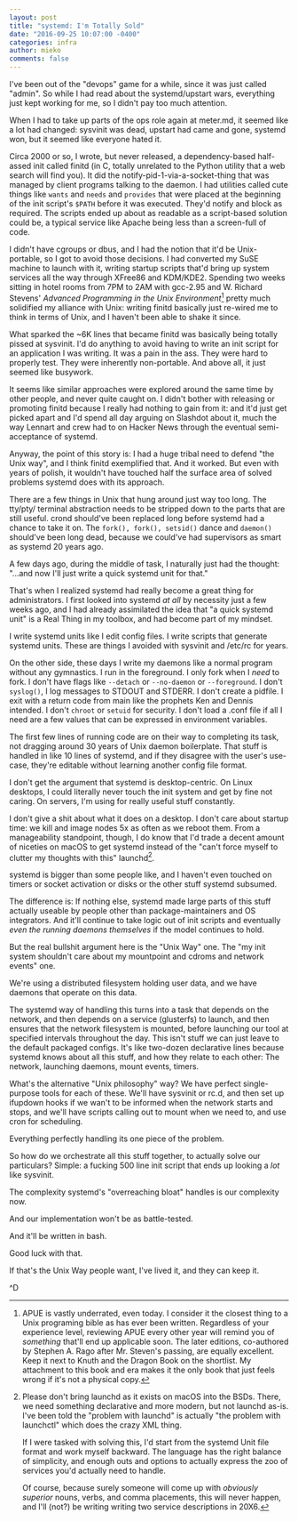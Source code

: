 ```yaml
---
layout: post
title: "systemd: I'm Totally Sold"
date: "2016-09-25 10:07:00 -0400"
categories: infra
author: mieko
comments: false
---
```


I've been out of the "devops" game for a while, since it was just called
"admin". So while I had read about the systemd/upstart wars, everything just
kept working for me, so I didn't pay too much attention.

When I had to take up parts of the ops role again at meter.md, it seemed like a
lot had changed: sysvinit was dead, upstart had came and gone, systemd won, but
it seemed like everyone hated it.

Circa 2000 or so, I wrote, but never released, a dependency-based half-assed
init called finitd (in C, totally unrelated to the Python utility that a web
search will find you). It did the notify-pid-1-via-a-socket-thing that was
managed by client programs talking to the daemon. I had utilities called cute
things like `wants` and `needs` and `provides` that were placed at the
beginning of the init script's `$PATH` before it was executed. They'd notify
and block as required. The scripts ended up about as readable as a
script-based solution could be, a typical service like Apache being less than
a screen-full of code.

I didn't have cgroups or dbus, and I had the notion that it'd be Unix-
portable, so I got to avoid those decisions. I had converted my SuSE machine
to launch with it, writing startup scripts that'd bring up system services all
the way through XFree86 and KDM/KDE2. Spending two weeks sitting in hotel
rooms from 7PM to 2AM with gcc-2.95 and W. Richard Stevens' _Advanced
Programming in the Unix Environment_[^apue] pretty much solidified my alliance with
Unix: writing finitd basically just re-wired me to think in terms of Unix, and
I haven't been able to shake it since.

[^apue]:
    APUE is vastly underrated, even today. I consider it the closest thing to
    a Unix programing bible as has ever been written. Regardless of your
    experience level, reviewing APUE every other year will remind you of
    *something* that'll end up applicable soon. The later editions,
    co-authored by Stephen A. Rago after Mr. Steven's passing, are equally
    excellent. Keep it next to Knuth and the Dragon Book on the shortlist.
    My attachment to this book and era makes it the only book that just feels
    wrong if it's not a physical copy.


What sparked the ~6K lines that became finitd was basically being totally
pissed at sysvinit. I'd do anything to avoid having to write an init script
for an application I was writing. It was a pain in the ass. They were hard
to properly test. They were inherently non-portable. And above all, it just
seemed like busywork.

It seems like similar approaches were explored around the same time by other
people, and never quite caught on. I didn't bother with releasing or promoting
finitd because I really had nothing to gain from it: and it'd just get picked
apart and I'd spend all day arguing on Slashdot about it, much the way Lennart
and crew had to on Hacker News through the eventual semi-acceptance of systemd.

Anyway, the point of this story is: I had a huge tribal need to defend "the
Unix way", and I think finitd exemplified that. And it worked. But even with
years of polish, it wouldn't have touched half the surface area of solved
problems systemd does with its approach.

There are a few things in Unix that hung around just way too long. The tty/pty/
terminal abstraction needs to be stripped down to the parts that are still
useful. crond should've been replaced long before systemd had a chance to take
it on. The `fork(), fork(), setsid()` dance and `daemon()` should've been long
dead, because we could've had supervisors as smart as systemd 20 years ago.

A few days ago, during the middle of task, I naturally just had the thought:
"...and now I'll just write a quick systemd unit for that."

That's when I realized systemd had really become a great thing for
administrators. I first looked into systemd *at all* by necessity just a few
weeks ago, and I had already assimilated the idea that "a quick systemd unit"
is a Real Thing in my toolbox, and had become part of my mindset.

I write systemd units like I edit config files. I write scripts that generate
systemd units. These are things I avoided with sysvinit and /etc/rc for years.

On the other side, these days I write my daemons like a normal program without
any gymnastics. I run in the foreground. I only fork when I *need* to fork.
I don't have flags like `--detach` or `--no-daemon` or `--foreground`.
I don't `syslog()`, I log messages to STDOUT and STDERR. I don't create a
pidfile. I exit with a return code from main like the prophets Ken and Dennis
intended. I don't `chroot` or `setuid` for security. I don't load a
.conf file if all I need are a few values that can be expressed in environment
variables.

The first few lines of running code are on their way to completing its task,
not dragging around 30 years of Unix daemon boilerplate. That stuff is handled
in like 10 lines of systemd, and if they disagree with the user's use-case,
they're editable without learning another config file format.

I don't get the argument that systemd is desktop-centric. On Linux desktops,
I could literally never touch the init system and get by fine not caring. On
servers, I'm using for really useful stuff constantly.

I don't give a shit about what it does on a desktop. I don't care about
startup time: we kill and image nodes 5x as often as we reboot them. From a
manageability standpoint, though, I do know that I'd trade a decent amount of
niceties on macOS to get systemd instead of the "can't force myself to clutter
my thoughts with this" launchd[^launchd].

[^launchd]:
    Please don't bring launchd as it exists on macOS into the BSDs. There, we
    need something declarative and more modern, but not launchd as-is. I've
    been told the "problem with launchd" is actually "the problem with
    launchctl" which does the crazy XML thing.

    If I were tasked with solving this, I'd start from the systemd Unit file
    format and work myself backward. The language has the right balance of
    simplicity, and enough outs and options to actually express the zoo of
    services you'd actually need to handle.

    Of course, because surely someone will come up with *obviously superior*
    nouns, verbs, and comma placements, this will never happen, and I'll (not?)
    be writing writing two service descriptions in 20X6.


systemd is bigger than some people like, and I haven't even touched on timers
or socket activation or disks or the other stuff systemd subsumed.

The difference is: If nothing else, systemd made large parts of this stuff
actually useable by people other than package-maintainers and OS integrators.
And it'll continue to take logic out of init scripts and eventually *even the
running daemons themselves* if the model continues to hold.

But the real bullshit argument here is the "Unix Way" one. The "my init system
shouldn't care about my mountpoint and cdroms and network events" one.

We're using a distributed filesystem holding user data, and we have daemons
that operate on this data.

The systemd way of handling this turns into a task that depends on the network,
and then depends on a service (glusterfs) to launch, and then ensures that the
network filesystem is mounted, before launching our tool at specified intervals
throughout the day. This isn't stuff we can just leave to the default packaged
configs. It's like two-dozen declarative lines because systemd knows about all
this stuff, and how they relate to each other: The network, launching daemons,
mount events, timers.

What's the alternative "Unix philosophy" way?  We have perfect single-purpose
tools for each of these. We'll have sysvinit or rc.d, and then set up ifupdown
hooks if we wan't to be informed when the network starts and stops, and  we'll
have scripts calling out to mount when we need to, and use cron for scheduling.

Everything perfectly handling its one piece of the problem.

So how do we orchestrate all this stuff together, to actually solve our
particulars?  Simple: a fucking 500 line init script that ends up looking
a *lot* like sysvinit.

The complexity systemd's "overreaching bloat" handles is our complexity now.

And our implementation won't be as battle-tested.

And it'll be written in bash.

Good luck with that.

If that's the Unix Way people want, I've lived it, and they can keep it.

^D
